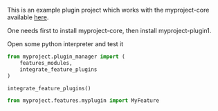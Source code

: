 This is an example plugin project which works with the myproject-core available [here](https://github.com/jpoullet2000/myproject-core).


One needs first to install myproject-core, then install myproject-plugin1.

Open some python interpreter and test it

```python
from myproject.plugin_manager import (
    features_modules,
    integrate_feature_plugins
)

integrate_feature_plugins()

from myproject.features.myplugin import MyFeature
```
